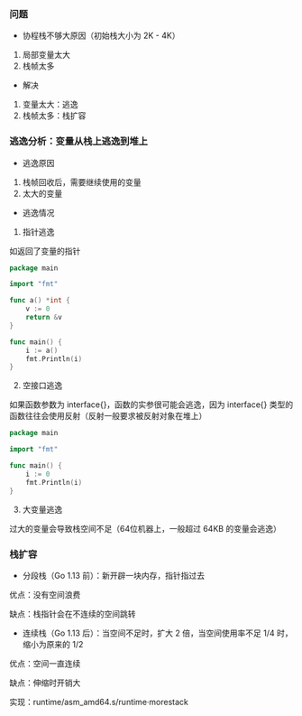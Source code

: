 ### 问题

* 协程栈不够大原因（初始栈大小为 2K - 4K）

1. 局部变量太大
2. 栈帧太多

* 解决

1. 变量太大：逃逸
2. 栈帧太多：栈扩容


### 逃逸分析：变量从栈上逃逸到堆上

* 逃逸原因

1. 栈帧回收后，需要继续使用的变量
2. 太大的变量

* 逃逸情况

1. 指针逃逸

如返回了变量的指针

```go
package main

import "fmt"

func a() *int {
	v := 0
	return &v
}

func main() {
	i := a()
	fmt.Println(i)
}
```

2. 空接口逃逸

如果函数参数为 interface{}，函数的实参很可能会逃逸，因为 interface{} 类型的函数往往会使用反射（反射一般要求被反射对象在堆上）

```go
package main

import "fmt"

func main() {
	i := 0
	fmt.Println(i)
}
```

3. 大变量逃逸

过大的变量会导致栈空间不足（64位机器上，一般超过 64KB 的变量会逃逸）


### 栈扩容

* 分段栈（Go 1.13 前）：新开辟一块内存，指针指过去

优点：没有空间浪费

缺点：栈指针会在不连续的空间跳转

* 连续栈（Go 1.13 后）：当空间不足时，扩大 2 倍，当空间使用率不足 1/4 时，缩小为原来的 1/2

优点：空间一直连续

缺点：伸缩时开销大

实现：runtime/asm_amd64.s/runtime·morestack
